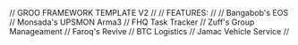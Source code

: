 // GROO FRAMEWORK TEMPLATE V2
//
// FEATURES:
//
// Bangabob's EOS
// Monsada's UPSMON Arma3
// FHQ Task Tracker
// Zuff's Group Manageament
// Faroq's Revive
// BTC Logistics
// Jamac Vehicle Service
// 